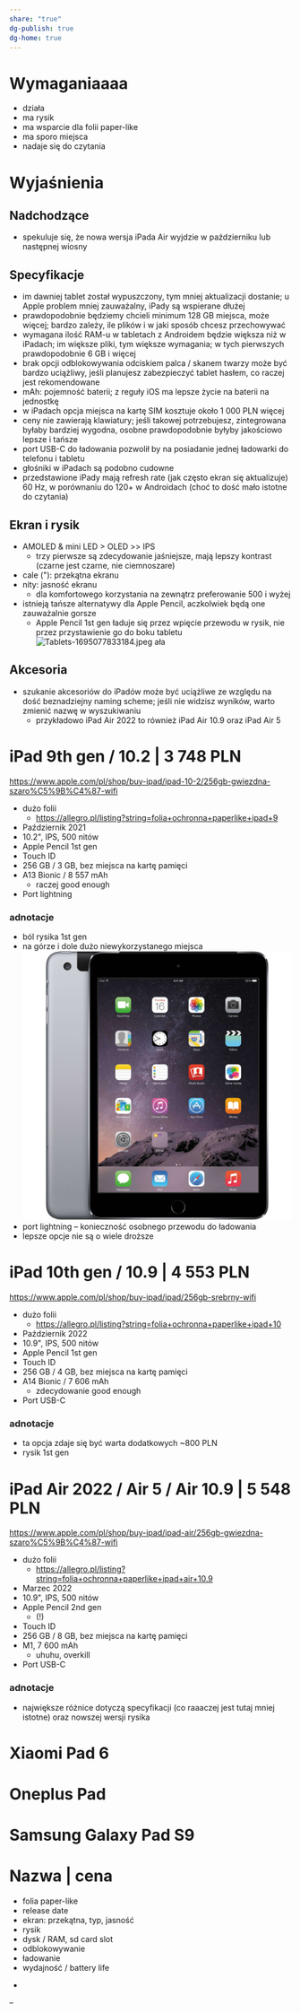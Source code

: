 ```yaml
---
share: "true"
dg-publish: true
dg-home: true
---
```


# Wymaganiaaaa

- działa
- ma rysik
- ma wsparcie dla folii paper-like
- ma sporo miejsca
- nadaje się do czytania
# Wyjaśnienia

## Nadchodzące
- spekuluje się, że nowa wersja iPada Air wyjdzie w październiku lub następnej wiosny
## Specyfikacje
- im dawniej tablet został wypuszczony, tym mniej aktualizacji dostanie; u Apple problem mniej zauważalny, iPady są wspierane dłużej
- prawdopodobnie będziemy chcieli minimum 128 GB miejsca, może więcej; bardzo zależy, ile plików i w jaki sposób chcesz przechowywać
- wymagana ilość RAM-u w tabletach z Androidem będzie większa niż w iPadach; im większe pliki, tym większe wymagania; w tych pierwszych prawdopodobnie 6 GB i więcej
- brak opcji odblokowywania odciskiem palca / skanem twarzy może być bardzo uciążliwy, jeśli planujesz zabezpieczyć tablet hasłem, co raczej jest rekomendowane
- mAh: pojemność baterii; z reguły iOS ma lepsze życie na baterii na jednostkę
- w iPadach opcja miejsca na kartę SIM kosztuje około 1 000 PLN więcej
- ceny nie zawierają klawiatury; jeśli takowej potrzebujesz, zintegrowana byłaby bardziej wygodna, osobne prawdopodobnie byłyby jakościowo lepsze i tańsze
- port USB-C do ładowania pozwolił by na posiadanie jednej ładowarki do telefonu i tabletu
- głośniki w iPadach są podobno cudowne
- przedstawione iPady mają refresh rate (jak często ekran się aktualizuje) 60 Hz, w porównaniu do 120+ w Androidach (choć to dość mało istotne do czytania)
## Ekran i rysik
- AMOLED & mini LED > OLED >> IPS
	- trzy pierwsze są zdecydowanie jaśniejsze, mają lepszy kontrast (czarne jest czarne, nie ciemnoszare)
- cale ("): przekątna ekranu
- nity: jasność ekranu
	- dla komfortowego korzystania na zewnątrz preferowanie 500 i wyżej
- istnieją tańsze alternatywy dla Apple Pencil, aczkolwiek będą one zauważalnie gorsze
	- Apple Pencil 1st gen ładuje się przez wpięcie przewodu w rysik, nie przez przystawienie go do boku tabletu
![Tablets-1695077833184.jpeg](Tablets-1695077833184.jpeg)
ała
## Akcesoria
- szukanie akcesoriów do iPadów może być uciążliwe ze względu na dość beznadziejny naming scheme; jeśli nie widzisz wyników, warto zmienić nazwę w wyszukiwaniu
	- przykładowo iPad Air 2022 to również iPad Air 10.9 oraz iPad Air 5
# iPad 9th gen / 10.2 | 3 748 PLN
https://www.apple.com/pl/shop/buy-ipad/ipad-10-2/256gb-gwiezdna-szaro%C5%9B%C4%87-wifi
- dużo folii
	- https://allegro.pl/listing?string=folia+ochronna+paperlike+ipad+9
- Październik 2021
- 10.2", IPS, 500 nitów
- Apple Pencil 1st gen
- Touch ID
- 256 GB / 3 GB, bez miejsca na kartę pamięci
- A13 Bionic / 8 557 mAh
	- raczej good enough
- Port lightning
### adnotacje
- ból rysika 1st gen
- na górze i dole dużo niewykorzystanego miejsca
![400](../image/Tablets-1695082801461.jpeg)
- port lightning – konieczność osobnego przewodu do ładowania
- lepsze opcje nie są o wiele droższe

# iPad 10th gen / 10.9 | 4 553 PLN
https://www.apple.com/pl/shop/buy-ipad/ipad/256gb-srebrny-wifi
- dużo folii
	- https://allegro.pl/listing?string=folia+ochronna+paperlike+ipad+10
- Październik 2022
- 10.9", IPS, 500 nitów
- Apple Pencil 1st gen
- Touch ID
- 256 GB / 4 GB, bez miejsca na kartę pamięci
- A14 Bionic / 7 606 mAh
	- zdecydowanie good enough
- Port USB-C
### adnotacje
- ta opcja zdaje się być warta dodatkowych ~800 PLN
- rysik 1st gen

# iPad Air 2022 / Air 5 / Air 10.9 | 5 548 PLN
https://www.apple.com/pl/shop/buy-ipad/ipad-air/256gb-gwiezdna-szaro%C5%9B%C4%87-wifi
- dużo folii
	- https://allegro.pl/listing?string=folia+ochronna+paperlike+ipad+air+10.9
- Marzec 2022
- 10.9", IPS, 500 nitów
- Apple Pencil 2nd gen
	- (!)
- Touch ID
- 256 GB /  8 GB, bez miejsca na kartę pamięci
- M1, 7 600 mAh
	- uhuhu, overkill
- Port USB-C
### adnotacje
- największe różnice dotyczą specyfikacji (co raaaczej jest tutaj mniej istotne) oraz nowszej wersji rysika

# Xiaomi Pad 6

# Oneplus Pad

# Samsung Galaxy Pad S9



# Nazwa | cena
- folia paper-like
- release date
- ekran: przekątna, typ, jasność
- rysik
- dysk / RAM, sd card slot
- odblokowywanie
- ładowanie
- wydajność / battery life

+

–